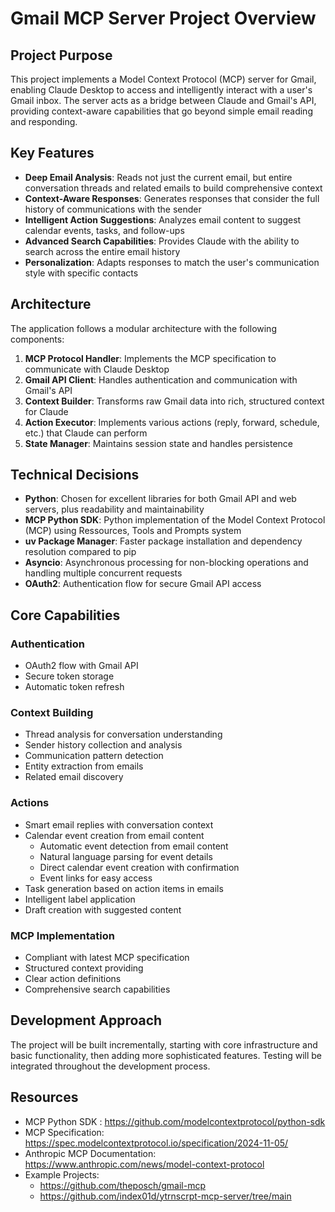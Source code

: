 # Gmail MCP Server Project Overview

## Project Purpose

This project implements a Model Context Protocol (MCP) server for Gmail, enabling Claude Desktop to access and intelligently interact with a user's Gmail inbox. The server acts as a bridge between Claude and Gmail's API, providing context-aware capabilities that go beyond simple email reading and responding.

## Key Features

- **Deep Email Analysis**: Reads not just the current email, but entire conversation threads and related emails to build comprehensive context
- **Context-Aware Responses**: Generates responses that consider the full history of communications with the sender
- **Intelligent Action Suggestions**: Analyzes email content to suggest calendar events, tasks, and follow-ups
- **Advanced Search Capabilities**: Provides Claude with the ability to search across the entire email history
- **Personalization**: Adapts responses to match the user's communication style with specific contacts

## Architecture

The application follows a modular architecture with the following components:

1. **MCP Protocol Handler**: Implements the MCP specification to communicate with Claude Desktop
2. **Gmail API Client**: Handles authentication and communication with Gmail's API
3. **Context Builder**: Transforms raw Gmail data into rich, structured context for Claude
4. **Action Executor**: Implements various actions (reply, forward, schedule, etc.) that Claude can perform
5. **State Manager**: Maintains session state and handles persistence

## Technical Decisions

- **Python**: Chosen for excellent libraries for both Gmail API and web servers, plus readability and maintainability
- **MCP Python SDK**: Python implementation of the Model Context Protocol (MCP) using Ressources, Tools and Prompts system
- **uv Package Manager**: Faster package installation and dependency resolution compared to pip
- **Asyncio**: Asynchronous processing for non-blocking operations and handling multiple concurrent requests
- **OAuth2**: Authentication flow for secure Gmail API access

## Core Capabilities

### Authentication
- OAuth2 flow with Gmail API
- Secure token storage
- Automatic token refresh

### Context Building
- Thread analysis for conversation understanding
- Sender history collection and analysis
- Communication pattern detection
- Entity extraction from emails
- Related email discovery

### Actions
- Smart email replies with conversation context
- Calendar event creation from email content
  - Automatic event detection from email content
  - Natural language parsing for event details
  - Direct calendar event creation with confirmation
  - Event links for easy access
- Task generation based on action items in emails
- Intelligent label application
- Draft creation with suggested content

### MCP Implementation
- Compliant with latest MCP specification
- Structured context providing
- Clear action definitions
- Comprehensive search capabilities

## Development Approach

The project will be built incrementally, starting with core infrastructure and basic functionality, then adding more sophisticated features. Testing will be integrated throughout the development process.

## Resources
- MCP Python SDK : https://github.com/modelcontextprotocol/python-sdk
- MCP Specification: https://spec.modelcontextprotocol.io/specification/2024-11-05/
- Anthropic MCP Documentation: https://www.anthropic.com/news/model-context-protocol
- Example Projects:
  - https://github.com/theposch/gmail-mcp
  - https://github.com/index01d/ytrnscrpt-mcp-server/tree/main